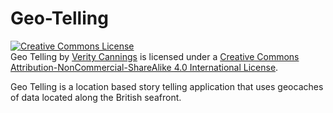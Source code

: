 # Geo-Telling
<a rel="license" href="http://creativecommons.org/licenses/by-nc-sa/4.0/"><img alt="Creative Commons License" style="border-width:0" src="https://i.creativecommons.org/l/by-nc-sa/4.0/88x31.png" /></a><br /><span xmlns:dct="http://purl.org/dc/terms/" property="dct:title">Geo Telling</span> by <a xmlns:cc="http://creativecommons.org/ns#" href="www.verity-cannings.co.uk" property="cc:attributionName" rel="cc:attributionURL">Verity Cannings</a> is licensed under a <a rel="license" href="http://creativecommons.org/licenses/by-nc-sa/4.0/">Creative Commons Attribution-NonCommercial-ShareAlike 4.0 International License</a>.

Geo Telling is a location based story telling application that uses geocaches of data located along the British seafront. 

